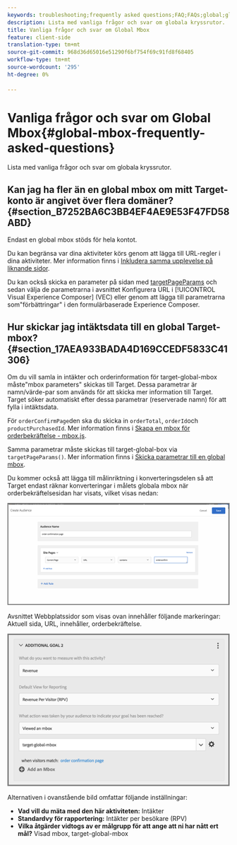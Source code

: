 ```yaml
---
keywords: troubleshooting;frequently asked questions;FAQ;FAQs;global;global mbox
description: Lista med vanliga frågor och svar om globala kryssrutor.
title: Vanliga frågor och svar om Global Mbox
feature: client-side
translation-type: tm+mt
source-git-commit: 968d36d65016e51290f6bf754f69c91fd8f68405
workflow-type: tm+mt
source-wordcount: '295'
ht-degree: 0%

---
```



# Vanliga frågor och svar om Global Mbox{#global-mbox-frequently-asked-questions}

Lista med vanliga frågor och svar om globala kryssrutor.

## Kan jag ha fler än en global mbox om mitt Target-konto är angivet över flera domäner? {#section_B7252BA6C3BB4EF4AE9E53F47FD58ABD}

Endast en global mbox stöds för hela kontot.

Du kan begränsa var dina aktiviteter körs genom att lägga till URL-regler i dina aktiviteter. Mer information finns i [Inkludera samma upplevelse på liknande sidor](/help/c-experiences/c-visual-experience-composer/temtest.md#task_2539D51A18044F82B0D9895636546781).

Du kan också skicka en parameter på sidan med [targetPageParams](/help/c-implementing-target/c-implementing-target-for-client-side-web/targetpageparams.md) och sedan välja de parametrarna i avsnittet Konfigurera URL i [!UICONTROL Visual Experience Composer] (VEC) eller genom att lägga till parametrarna som&quot;förbättringar&quot; i den formulärbaserade Experience Composer.

## Hur skickar jag intäktsdata till en global Target-mbox? {#section_17AEA933BADA4D169CCEDF5833C41306}

Om du vill samla in intäkter och orderinformation för target-global-mbox måste&quot;mbox parameters&quot; skickas till Target. Dessa parametrar är namn/värde-par som används för att skicka mer information till Target. Target söker automatiskt efter dessa parametrar (reserverade namn) för att fylla i intäktsdata.

För `orderConfirmPage`den ska du skicka in `orderTotal`, `orderId`och `productPurchasedId`. Mer information finns i [Skapa en mbox för orderbekräftelse - mbox.js](/help/c-implementing-target/c-implementing-target-for-client-side-web/t-mbox-download/orderconfirm-create.md#task_0036D5F6C062442788BB55E872816D82).

Samma parametrar måste skickas till target-global-box via `targetPageParams()`. Mer information finns i [Skicka parametrar till en global mbox](/help/c-implementing-target/c-implementing-target-for-client-side-web/t-mbox-download/c-understanding-global-mbox/pass-parameters-to-global-mbox.md#concept_33362A04146C4E3C8E7089B65F38B5E5).

Du kommer också att lägga till målinriktning i konverteringsdelen så att Target endast räknar konverteringar i målets globala mbox när orderbekräftelsesidan har visats, vilket visas nedan:

![](assets/revenue1.png)

Avsnittet Webbplatssidor som visas ovan innehåller följande markeringar: Aktuell sida, URL, innehåller, orderbekräftelse.

![](assets/revenue2.png)

Alternativen i ovanstående bild omfattar följande inställningar:

* **Vad vill du mäta med den här aktiviteten:** Intäkter
* **Standardvy för rapportering:** Intäkter per besökare (RPV)
* **Vilka åtgärder vidtogs av er målgrupp för att ange att ni har nått ert mål?** Visad mbox, target-global-mbox